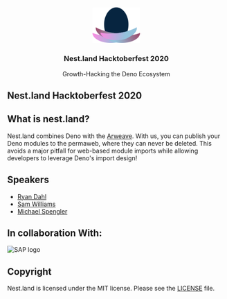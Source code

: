 <br />
<p align="center">
  <a href="https://nest.land/">
    <img src="../assets/logo_light.png" alt="nest.land logo (hacktober version)" width="110">
  </a>

  <h3 align="center">Nest.land Hacktoberfest 2020</h3>

  <p align="center">
    Growth-Hacking the Deno Ecosystem
 </p>
</p>

## Nest.land Hacktoberfest 2020

## What is nest.land?

Nest.land combines Deno with the [Arweave](https://arweave.org). With us, you can publish your Deno modules to the permaweb, where they can never be deleted. This avoids a major pitfall for web-based module imports while allowing developers to leverage Deno's import design!

## Speakers

- [Ryan Dahl](https://github.com/ry)
- [Sam Williams](https://github.com/samcamwilliams)
- [Michael Spengler](https://github.com/michael-spengler)

## In collaboration With:

![SAP logo](../assets/logo_sap.png)

## Copyright

Nest.land is licensed under the MIT license. Please see the [LICENSE](../LICENSE) file.
